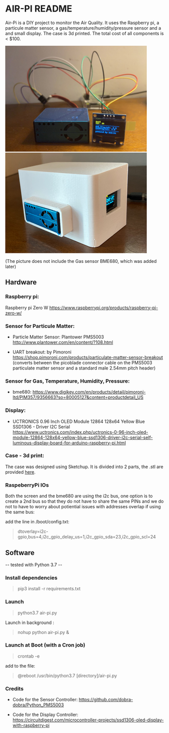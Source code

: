 # AIR-PI README
Air-Pi is a DIY project to monitor the Air Quality. It uses the Raspberry pi, a particule matter sensor, a gas/temperature/humidity/pressure sensor and a and small display. The case is 3d printed. The total cost of all components is < $100. 

<img src="https://github.com/alexBotteri/air-pi/blob/master/docs/pictures/air-pi_pic.jpeg?raw=true" width="450">  <img src="https://github.com/alexBotteri/air-pi/blob/master/docs/pictures/air-pi-case_pic.jpg?raw=true" width="450">

(The picture does not include the Gas sensor BME680, which was added later)

## Hardware

### Raspberry pi:

Raspberry pi Zero W
https://www.raspberrypi.org/products/raspberry-pi-zero-w/


### Sensor for Particule Matter:

- Particle Matter Sensor: Plantower PMS5003
http://www.plantower.com/en/content/?108.html


- UART breakout: by Pimoroni
https://shop.pimoroni.com/products/particulate-matter-sensor-breakout
(converts between the picoblade connector cable on the PMS5003 particulate matter sensor and a standard male 2.54mm pitch header)

### Sensor for Gas, Temperature, Humidity, Pressure:
- bme680:
https://www.digikey.com/en/products/detail/pimoroni-ltd/PIM357/9356663?so=80005127&content=productdetail_US

### Display:

- UCTRONICS 0.96 Inch OLED Module 12864 128x64 Yellow Blue SSD1306 - Driver I2C Serial
https://www.uctronics.com/index.php/uctronics-0-96-inch-oled-module-12864-128x64-yellow-blue-ssd1306-driver-i2c-serial-self-luminous-display-board-for-arduino-raspberry-pi.html

### Case - 3d print:
The case was designed using Sketchup. It is divided into 2 parts, the .stl are provided [here](https://github.com/alexBotteri/air-pi/tree/master/case-3d).

### RaspeberryPi IOs
Both the screen and the bme680 are using the i2c bus, one option is to create a 2nd bus so that they do not have to share the same PINs and we do not to have to worry about potiential issues with addresses overlap if using the same bus:

add the line in /boot/config.txt:
> dtoverlay=i2c-gpio,bus=4,i2c_gpio_delay_us=1,i2c_gpio_sda=23,i2c_gpio_scl=24

## Software

-- tested with Python 3.7 --

### Install dependencies
> pip3 install -r requirements.txt

### Launch
> python3.7 air-pi.py

Launch in background :
> nohup python air-pi.py &

### Launch at Boot (with a Cron job)
> crontab -e

add to the file:
> @reboot /usr/bin/python3.7 [directory]/air-pi.py

### Credits

- Code for the Sensor Controller:
https://github.com/dobra-dobra/Python_PMS5003

- Code for the Display Controller:
https://circuitdigest.com/microcontroller-projects/ssd1306-oled-display-with-raspberry-pi
